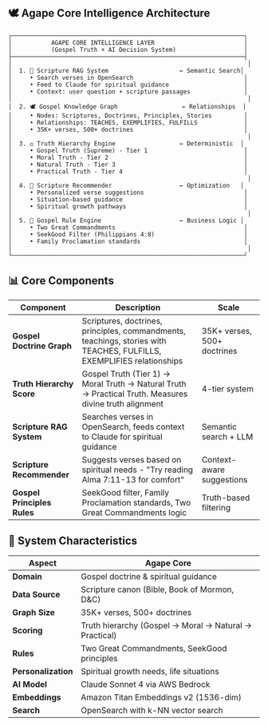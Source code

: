 ## 🕊️ Agape Core Intelligence Architecture

```
┌─────────────────────────────────────────────────────────────────┐
│           AGAPE CORE INTELLIGENCE LAYER                         │
│           (Gospel Truth + AI Decision System)                   │
├─────────────────────────────────────────────────────────────────┤
│                                                                  │
│  1. 📖 Scripture RAG System                    ← Semantic Search│
│     • Search verses in OpenSearch                               │
│     • Feed to Claude for spiritual guidance                     │
│     • Context: user question + scripture passages               │
│                                                                  │
│  2. 🕊️ Gospel Knowledge Graph                  ← Relationships  │
│     • Nodes: Scriptures, Doctrines, Principles, Stories         │
│     • Relationships: TEACHES, EXEMPLIFIES, FULFILLS             │
│     • 35K+ verses, 500+ doctrines                               │
│                                                                  │
│  3. ⚖️ Truth Hierarchy Engine                  ← Deterministic  │
│     • Gospel Truth (Supreme) - Tier 1                           │
│     • Moral Truth - Tier 2                                      │
│     • Natural Truth - Tier 3                                    │
│     • Practical Truth - Tier 4                                  │
│                                                                  │
│  4. 🎯 Scripture Recommender                   ← Optimization   │
│     • Personalized verse suggestions                            │
│     • Situation-based guidance                                  │
│     • Spiritual growth pathways                                 │
│                                                                  │
│  5. 📜 Gospel Rule Engine                      ← Business Logic │
│     • Two Great Commandments                                    │
│     • SeekGood Filter (Philippians 4:8)                         │
│     • Family Proclamation standards                             │
│                                                                  │
└─────────────────────────────────────────────────────────────────┘
```

## 📊 Core Components

| Component | Description | Scale |
|-----------|-------------|-------|
| **Gospel Doctrine Graph** | Scriptures, doctrines, principles, commandments, teachings, stories with TEACHES, FULFILLS, EXEMPLIFIES relationships | 35K+ verses, 500+ doctrines |
| **Truth Hierarchy Score** | Gospel Truth (Tier 1) → Moral Truth → Natural Truth → Practical Truth. Measures divine truth alignment | 4-tier system |
| **Scripture RAG System** | Searches verses in OpenSearch, feeds context to Claude for spiritual guidance | Semantic search + LLM |
| **Scripture Recommender** | Suggests verses based on spiritual needs - "Try reading Alma 7:11-13 for comfort" | Context-aware suggestions |
| **Gospel Principles Rules** | SeekGood filter, Family Proclamation standards, Two Great Commandments logic | Truth-based filtering |

## 🎯 System Characteristics

| Aspect | Agape Core |
|--------|------------|
| **Domain** | Gospel doctrine & spiritual guidance |
| **Data Source** | Scripture canon (Bible, Book of Mormon, D&C) |
| **Graph Size** | 35K+ verses, 500+ doctrines |
| **Scoring** | Truth hierarchy (Gospel → Moral → Natural → Practical) |
| **Rules** | Two Great Commandments, SeekGood principles |
| **Personalization** | Spiritual growth needs, life situations |
| **AI Model** | Claude Sonnet 4 via AWS Bedrock |
| **Embeddings** | Amazon Titan Embeddings v2 (1536-dim) |
| **Search** | OpenSearch with k-NN vector search |
